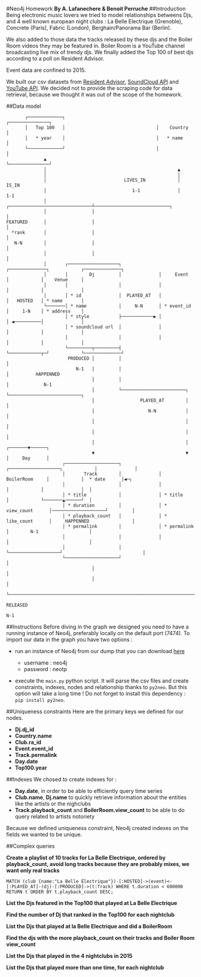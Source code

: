 #Neo4j Homework
**By A. Lafanechere & Benoit Perruche**
##Introduction
Being electronic music lovers we tried to model relationships betweens Djs, and 4 well known european night clubs : La Belle Electrique (Grenoble), Concrete (Paris), Fabric (London), Berghain/Panorama Bar (Berlin). 

We also added to those data the tracks released by these djs and the Boiler Room videos they may be featured in. Boiler Room is a YouTube channel broadcasting live mix of trendy djs. We finally added the Top 100 of best djs according to a poll on Resident Advisor.

Event data are confined to 2015.

We built our csv datasets from [Resident Advisor](http://residentadvisor.net), [SoundCloud API](https://developers.soundcloud.com/docs/api/guide) and [YouTube API](https://developers.google.com/youtube/).
We decided not to provide the scraping code for data retrieval, because we thought it was out of the scope of the homework.

##Data model
<pre><code>       ┌─────────────┐                                  ┌───────────────┐
       │   Top 100   │                                  │    Country    │
       │   * year    │                                  │   * name      │
       └─────────────┘                                  │               │
              ▲                                         └───────────────┘
              │                                                 ▲
              │                                                 │
              │                             LIVES_IN            │             IS_IN
              │                                1-1              │              1-1
              │                 ┌───────────────────────────────┴────────────────────────────┐
              │                 │                                                            │
FEATURED      │                 │                                                            │
  *rank       │                 │                                                            │
   N-N        │                 │                                                            │
              │                 │                                                            │
              │       ┌───────────────────┐              ┌──────────────┐            ┌──────────────┐
              │       │        Dj         │              │     Event    │            │    Venue     │
              │       │                   │              │              │            │              │
              │       │ * id              │  PLAYED_AT   │              │   HOSTED   │ * name       │
              └───────│ * name            │     N-N      │ * event_id   │     1-N    │ * address    │
                      │ * style           ├────────────▶ │              │ ◀──────────│              │
                      │ * soundcloud url  │              │              │            │              │
                      │                   │              │              │            │              │
                      └─────────┬─────────┤              └────────────┬─┘            └──────────────┘
                       PRODUCED │         │                           │
                          N-1   │         │                           │          HAPPENNED
                                │         │                           │             N-1
                                │         └────────────────────────┐  └───────────────────────────┐
                                │                 PLAYED_AT        │                              │
                                │                    N-N           │                              │
                                │                                  │                              │
                                │                                  │                              │
                                │                                  │                      ┌───────▼──────┐
                                ▼                                  ▼                      │     Day      │
                     ┌────────────────────┐              ┌───────────────────┐            │              │
                     │       Track        │              │    BoilerRoom     │            │  * date      │◀─┐
                     │                    │              │                   │            │              │  │
                     │ * title            │              │ * title           │            └───────▲──────┘  │
                     │ * duration         │              │ * view_count      │────────────────────┘         │
                     │ * playback_count   │              │ * like_count      │     HAPPENNED                │
                     │ * permalink        │              │ * permalink       │        N-1                   │
                     │                    │              │                   │                              │
                     │                    │              └───────────────────┘                              │
                     └────────────────────┘                                                                 │
                                │                                                                           │
                                │                                                                           │
                                └───────────────────────────────────────────────────────────────────────────┘
                                                                    RELEASED
	                                                                       N-1</code></pre>

##Instructions
Before diving in the graph we designed you need to have a running instance of Neo4j, preferably locally on the default port (7474). 
To import our data in the graph you have two options :

* run an instance of Neo4j from our dump that you can download [here](https://www.wetransfer.com/downloads/635a6b542f56bfa2932fcf9a3bbe422520160105171050/94e440e4db534287cc494f8db3fbadb520160105171050/2bd279)
	* username : neo4j
	* password : neotp
	
* execute the `main.py` python script. It will parse the csv files and create constraints, indexes, nodes and relationship thanks to `py2neo`. But this option will take a long time ! Do not forget to install this dependency :  `pip install py2neo`.

##Uniqueness constraints
Here are the primary keys we defined for our nodes.

* **Dj.dj_id**
* **Country.name**
* **Club.ra_id**
* **Event.event_id**
* **Track.permalink**
* **Day.date**
* **Top100.year**

##Indexes
We chosed to create indexes for :

* **Day.date**, in order to be able to efficiently query time series
*  **Club.name**, **Dj.name** to quickly retrieve information about the entities like the artists or the nighclubs
* **Track.playback_count** and **BoilerRoom.view_count** to be able to do query related to artists notoriety 
 
 Because we defined uniqueness constraint, Neo4j created indexes  on the fields we wanted to be unique.
 
##Complex queries

**Create a playlist of 10 tracks for La Belle Electrique, ordered by playback_count, avoid long tracks because they are probably mixes, we want only real tracks**
```
MATCH (club {name:"La Belle Électrique"})-[:HOSTED]->(event)<-[:PLAYED_AT]-(dj)-[:PRODUCED]->(t:Track) WHERE t.duration < 600000
RETURN t ORDER BY t.playback_count DESC;
```

**List the Djs featured in the Top100 that played at La Belle Electrique**

**Find the number of Dj that ranked in the Top100 for each nightclub** 

**List the Djs that played at la Belle Electrique and did a BoilerRoom**

**Find the djs with the more playback_count on their tracks and Boiler Room view_count**

**List the Djs that played in the 4 nightclubs in 2015**

**List the Djs that played more than one time, for each nightclub** 